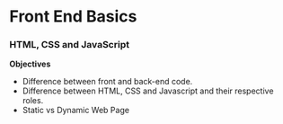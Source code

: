 # Front End Basics
### HTML, CSS and JavaScript 


 **Objectives**
 * Difference between front and back-end code. 
 * Difference between HTML, CSS and Javascript and their respective roles.
 * Static vs Dynamic Web Page
